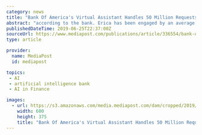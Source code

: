 ```yaml
---
category: news
title: "Bank Of America's Virtual Assistant Handles 50 Million Requests"
abstract: "according to the bank. Erica has been engaged by an average of about 500,000 new users per month and is being used for everyday banking activities in addition to complex tasks using artificial intelligence and natural language processing. The number of ..."
publishedDateTime: 2019-06-25T22:37:00Z
sourceUrl: https://www.mediapost.com/publications/article/336554/bank-of-americas-virtual-assistant-handles-50-mil.html?hashid=3GCfN5RhbgmOq6-EY9ZAiTVBYdw
type: article

provider:
  name: MediaPost
  id: mediapost

topics:
 - AI
 - artificial intelligence bank
 - AI in Finance

images:
  - url: https://s3.amazonaws.com/media.mediapost.com/dam/cropped/2019/06/04/screen-shot-2019-06-04-at-10508-pm_JMhaOed_iA9jWGd.png
    width: 600
    height: 375
    title: "Bank Of America's Virtual Assistant Handles 50 Million Requests"
---
```

